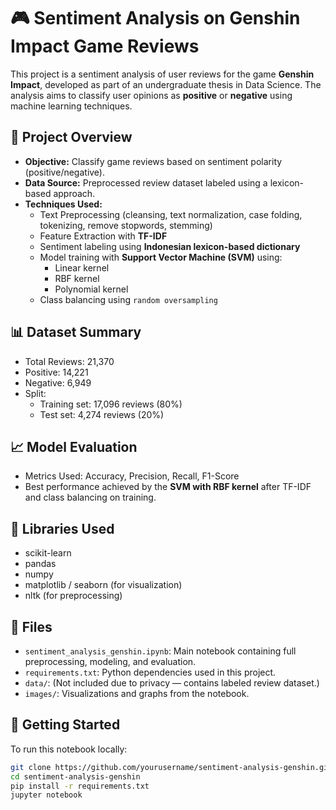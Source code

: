 # 🎮 Sentiment Analysis on Genshin Impact Game Reviews

This project is a sentiment analysis of user reviews for the game **Genshin Impact**, developed as part of an undergraduate thesis in Data Science. The analysis aims to classify user opinions as **positive** or **negative** using machine learning techniques.

## 📌 Project Overview

- **Objective:** Classify game reviews based on sentiment polarity (positive/negative).
- **Data Source:** Preprocessed review dataset labeled using a lexicon-based approach.
- **Techniques Used:**
  - Text Preprocessing (cleansing, text normalization, case folding, tokenizing, remove stopwords, stemming)
  - Feature Extraction with **TF-IDF**
  - Sentiment labeling using **Indonesian lexicon-based dictionary**
  - Model training with **Support Vector Machine (SVM)** using:
    - Linear kernel
    - RBF kernel
    - Polynomial kernel
  - Class balancing using `random oversampling`

## 📊 Dataset Summary

- Total Reviews: 21,370
- Positive: 14,221
- Negative: 6,949
- Split:
  - Training set: 17,096 reviews (80%)
  - Test set: 4,274 reviews (20%)

## 📈 Model Evaluation

- Metrics Used: Accuracy, Precision, Recall, F1-Score
- Best performance achieved by the **SVM with RBF kernel** after TF-IDF and class balancing on training.

## 🧪 Libraries Used

- scikit-learn
- pandas
- numpy
- matplotlib / seaborn (for visualization)
- nltk (for preprocessing)

## 📁 Files

- `sentiment_analysis_genshin.ipynb`: Main notebook containing full preprocessing, modeling, and evaluation.
- `requirements.txt`: Python dependencies used in this project.
- `data/`: (Not included due to privacy — contains labeled review dataset.)
- `images/`: Visualizations and graphs from the notebook.

## 🚀 Getting Started

To run this notebook locally:

```bash
git clone https://github.com/yourusername/sentiment-analysis-genshin.git
cd sentiment-analysis-genshin
pip install -r requirements.txt
jupyter notebook
